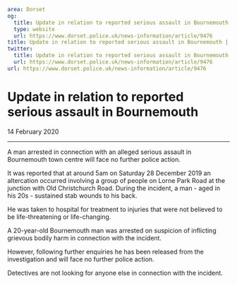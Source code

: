 ```yaml
area: Dorset
og:
  title: Update in relation to reported serious assault in Bournemouth
  type: website
  url: https://www.dorset.police.uk/news-information/article/9476
title: Update in relation to reported serious assault in Bournemouth |
twitter:
  title: Update in relation to reported serious assault in Bournemouth
  url: https://www.dorset.police.uk/news-information/article/9476
url: https://www.dorset.police.uk/news-information/article/9476
```

# Update in relation to reported serious assault in Bournemouth

14 February 2020

* * *

A man arrested in connection with an alleged serious assault in Bournemouth town centre will face no further police action.

It was reported that at around 5am on Saturday 28 December 2019 an altercation occurred involving a group of people on Lorne Park Road at the junction with Old Christchurch Road. During the incident, a man - aged in his 20s - sustained stab wounds to his back.

He was taken to hospital for treatment to injuries that were not believed to be life-threatening or life-changing.

A 20-year-old Bournemouth man was arrested on suspicion of inflicting grievous bodily harm in connection with the incident.

However, following further enquiries he has been released from the investigation and will face no further police action.

Detectives are not looking for anyone else in connection with the incident.
